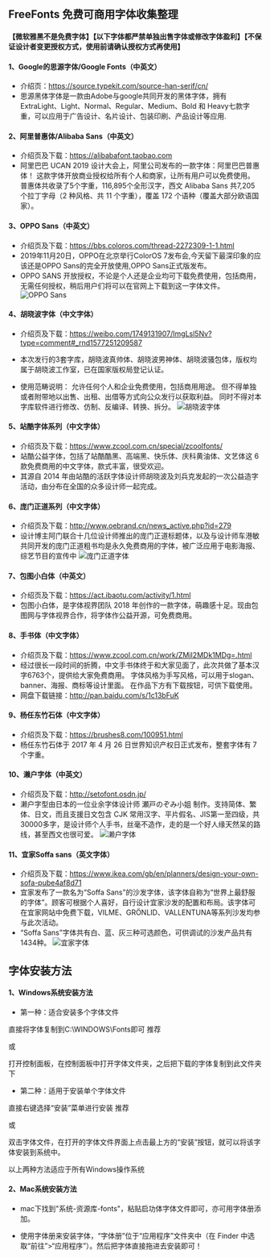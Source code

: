 ## FreeFonts 免费可商用字体收集整理

#### 【微软雅黑不是免费字体】【以下字体都严禁单独出售字体或修改字体盈利】【不保证设计者变更授权方式，使用前请确认授权方式再使用】

#### 1、Google的思源字体/Google Fonts（中英文）
 * 介绍页：https://source.typekit.com/source-han-serif/cn/
 * 思源黑体字体是一款由Adobe与google共同开发的黑体字体，拥有ExtraLight、Light、Normal、Regular、Medium、Bold 和 Heavy七款字重，可以应用于广告设计、名片设计、包装印刷、产品设计等应用.


#### 2、阿里普惠体/Alibaba Sans（中英文）
 * 介绍页及下载：https://alibabafont.taobao.com
 * 阿里巴巴 UCAN 2019 设计大会上，阿里公司发布的一款字体：阿里巴巴普惠体！
这款字体开放商业授权给所有个人和商家，让所有用户可以免费使用。
普惠体共收录了5个字重，116,895个全形汉字，西文 Alibaba Sans 共7,205 个拉丁字母（2 种风格、共 11 个字重），覆盖 172 个语种（覆盖大部分欧语国家）。


#### 3、OPPO Sans（中英文）
 * 介绍页及下载：https://bbs.coloros.com/thread-2272309-1-1.html
 * 2019年11月20日，OPPO在北京举行ColorOS 7发布会,今天留下最深印象的应该还是OPPO Sans的完全开放使用,OPPO Sans正式版发布。 
 * OPPO SANS 开放授权，不论是个人还是企业均可下载免费使用，包括商用，无需任何授权，稍后用户们将可以在官网上下载到这一字体文件。
 ![OPPO Sans](https://github.com/hhbart/FreeFonts/raw/master/OPPOSans/OPPO_Sans.gif)



#### 4、胡晓波字体（中文字体）
 * 介绍页及下载：https://weibo.com/1749131907/ImgLsl5Nv?type=comment#_rnd1577251209587
 * 本次发行的3套字库，胡晓波真帅体、胡晓波男神体、胡晓波骚包体，版权均属于胡晓波工作室，已在国家版权局登记认证。

 * 使用范畴说明：
允许任何个人和企业免费使用，包括商用用途。
但不得单独或者附带地以出售、出租、出借等方式向公众发行以获取利益。
同时不得对本字库软件进行修改、仿制、反编译、转换、拆分。
![胡晓波字体](https://github.com/hhbart/FreeFonts/raw/master/huxiaobo/huxiaobo.png)




#### 5、站酷字体系列（中文字体）
 * 介绍页及下载：https://www.zcool.com.cn/special/zcoolfonts/
 * 站酷公益字体，包括了站酷酷黑、高端黑、快乐体、庆科黄油体、文艺体这 6 款免费商用的中文字体，款式丰富，很受欢迎。
 * 其源自 2014 年由站酷的活跃字体设计师胡晓波及刘兵克发起的一次公益造字活动，由分布在全国的众多设计师一起完成。

#### 6、庞门正道系列（中文字体）
 * 介绍页及下载：http://www.oebrand.cn/news_active.php?id=279
 * 设计博主阿门联合十几位设计师推出的庞门正道标题体，以及与设计师车港敏共同开发的庞门正道粗书均是永久免费商用的字体，被广泛应用于电影海报、综艺节目的宣传中
 ![庞门正道字体](https://github.com/hhbart/FreeFonts/raw/master/pangmen/pangmen.jpg)

#### 7、包图小白体（中英文）
 * 介绍页及下载：https://act.ibaotu.com/activity/1.html
 * 包图小白体，是字体视界团队 2018 年创作的一款字体，萌趣感十足。现由包图网与字体视界合作，将字体作公益开源，可免费商用。


#### 8、手书体（中文字体）
 * 介绍页及下载：https://www.zcool.com.cn/work/ZMjI2MDk1MDg=.html
 * 经过很长一段时间的折腾，中文手书体终于和大家见面了，此次共做了基本汉字6763个，提供给大家免费商用。
字体风格为手写风格，可以用于slogan、banner、海报、商标等设计里面。
在作品下方有下载按钮，可供下载使用。
 * 网盘下载链接：http://pan.baidu.com/s/1c13bFuK


#### 9、杨任东竹石体（中文字体）
 * 介绍页及下载：https://brushes8.com/100951.html
 * 杨任东竹石体于 2017 年 4 月 26 日世界知识产权日正式发布，整套字体有 7 个字重。

#### 10、濑户字体（中英文）
 * 介绍页及下载：http://setofont.osdn.jp/
 * 濑户字型由日本的一位业余字体设计师 瀬戸のぞみ小姐 制作。支持简体、繁体、日文，而且支援日文包含 CJK 常用汉字、平片假名、JIS第一至四级，共 30000多字，是设计师个人手书，丝毫不造作，走的是一个好人缘天然呆的路线，甚至西文也很可爱。
 ![濑户字体](https://github.com/hhbart/FreeFonts/raw/master/setofont/setofont.jpeg)

#### 11、宜家Soffa sans（英文字体）
 * 介绍页及下载：https://www.ikea.com/gb/en/planners/design-your-own-sofa-pube4af8d71
 * 宜家发布了一款名为“Soffa Sans”的沙发字体，该字体自称为“世界上最舒服的字体”。顾客可根据个人喜好，自行设计宜家沙发的配置和布局。该字体可在宜家网站中免费下载，VILME、GRÖNLID、VALLENTUNA等系列沙发均参与此次活动。
 * “Soffa Sans”字体共有白、蓝、灰三种可选颜色，可供调试的沙发产品共有1434种。
![宜家字体](https://github.com/hhbart/FreeFonts/raw/master/ikea/ikea1.png)  





## 字体安装方法
#### 1、Windows系统安装方法
 * 第一种：适合安装多个字体文件

直接将字体复制到C:\WINDOWS\Fonts即可 推荐

或

打开控制面板，在控制面板中打开字体文件夹，之后把下载的字体复制到此文件夹下

 * 第二种：适用于安装单个字体文件
 
直接右键选择“安装”菜单进行安装 推荐

或

双击字体文件，在打开的字体文件界面上点击最上方的“安装”按钮，就可以将该字体安装到系统中。

以上两种方法适应于所有Windows操作系统




#### 2、Mac系统安装方法

 * mac下找到"系统-资源库-fonts"，粘贴启功体字体文件即可，亦可用字体册添加。

 * 使用字体册来安装字体，“字体册”位于“应用程序”文件夹中（在 Finder 中选取“前往”>“应用程序”）。然后把字体直接拖进去安装即可！

